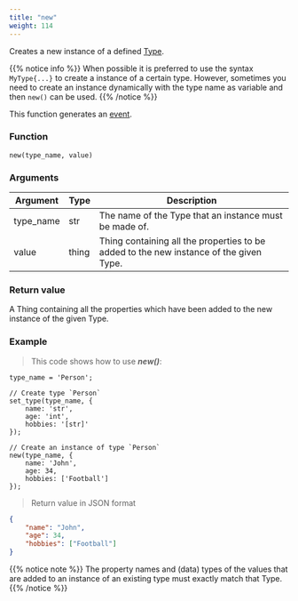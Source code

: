 ```yaml
---
title: "new"
weight: 114
---
```


Creates a new instance of a defined [Type](../../data-types/type).

{{% notice info %}}
When possible it is preferred to use the syntax `MyType{...}` to create a instance of a certain type. However, sometimes you need to create an instance dynamically with the type name as variable and then `new()` can be used.
{{% /notice %}}

This function generates an [event](../../overview/events).

### Function

`new(type_name, value)`

### Arguments

Argument | Type | Description
-------- | ---- | -----------
type_name | str | The name of the Type that an instance must be made of.
value | thing | Thing containing all the properties to be added to the new instance of the given Type.

### Return value

A Thing containing all the properties which have been added to the new instance of the given Type.

### Example

> This code shows how to use ***new()***:

```thingsdb,json_response
type_name = 'Person';

// Create type `Person`
set_type(type_name, {
    name: 'str',
    age: 'int',
    hobbies: '[str]'
});

// Create an instance of type `Person`
new(type_name, {
    name: 'John',
    age: 34,
    hobbies: ['Football']
});
```

> Return value in JSON format

```json
{
    "name": "John",
    "age": 34,
    "hobbies": ["Football"]
}
```

{{% notice note %}}
The property names and (data) types of the values that are added to an instance of an existing type must exactly match that Type.
{{% /notice %}}
